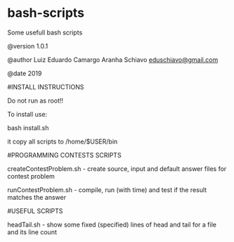 # bash-scripts
Some usefull bash scripts

@version 1.0.1

@author Luiz Eduardo Camargo Aranha Schiavo <eduschiavo@gmail.com>

@date 2019


#INSTALL INSTRUCTIONS

Do not run as root!! 

To install use:

bash install.sh


it copy all scripts to /home/$USER/bin

#PROGRAMMING CONTESTS SCRIPTS

createContestProblem.sh - create source, input and default answer files for 
                          contest problem
                          
runContestProblem.sh - compile, run (with time) and test if the result matches
                       the answer
                       
#USEFUL SCRIPTS


headTail.sh - show some fixed (specified) lines of head and tail for a file and
              its line count
